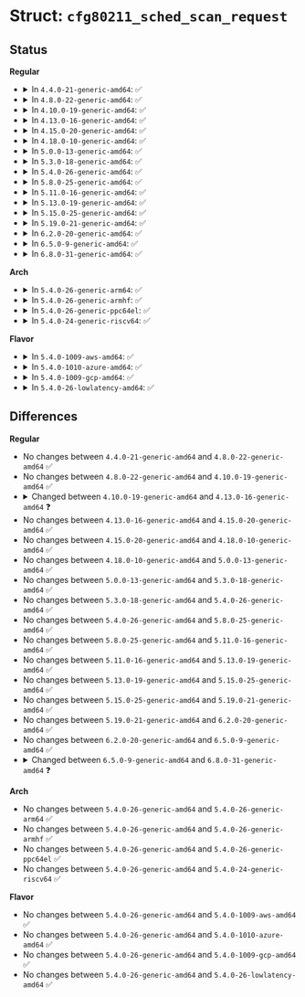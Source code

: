 # Struct: <code>cfg80211_sched_scan_request</code>

## Status
<b>Regular</b>
<ul>
<li>
<details>
<summary>In <code>4.4.0-21-generic-amd64</code>: ✅</summary>

```c
struct cfg80211_sched_scan_request {
    struct cfg80211_ssid * ssids;
    int n_ssids;
    u32 n_channels;
    enum nl80211_bss_scan_width scan_width;
    const u8 * ie;
    size_t ie_len;
    u32 flags;
    struct cfg80211_match_set * match_sets;
    int n_match_sets;
    s32 min_rssi_thold;
    u32 delay;
    struct cfg80211_sched_scan_plan * scan_plans;
    int n_scan_plans;
    u8[6] mac_addr;
    u8[6] mac_addr_mask;
    struct wiphy * wiphy;
    struct net_device * dev;
    long unsigned int scan_start;
    struct callback_head callback_head;
    u32 owner_nlportid;
    struct ieee80211_channel *[0] channels;
}
```
</details>
</li>
<li>
<details>
<summary>In <code>4.8.0-22-generic-amd64</code>: ✅</summary>

```c
struct cfg80211_sched_scan_request {
    struct cfg80211_ssid * ssids;
    int n_ssids;
    u32 n_channels;
    enum nl80211_bss_scan_width scan_width;
    const u8 * ie;
    size_t ie_len;
    u32 flags;
    struct cfg80211_match_set * match_sets;
    int n_match_sets;
    s32 min_rssi_thold;
    u32 delay;
    struct cfg80211_sched_scan_plan * scan_plans;
    int n_scan_plans;
    u8[6] mac_addr;
    u8[6] mac_addr_mask;
    struct wiphy * wiphy;
    struct net_device * dev;
    long unsigned int scan_start;
    struct callback_head callback_head;
    u32 owner_nlportid;
    struct ieee80211_channel *[0] channels;
}
```
</details>
</li>
<li>
<details>
<summary>In <code>4.10.0-19-generic-amd64</code>: ✅</summary>

```c
struct cfg80211_sched_scan_request {
    struct cfg80211_ssid * ssids;
    int n_ssids;
    u32 n_channels;
    enum nl80211_bss_scan_width scan_width;
    const u8 * ie;
    size_t ie_len;
    u32 flags;
    struct cfg80211_match_set * match_sets;
    int n_match_sets;
    s32 min_rssi_thold;
    u32 delay;
    struct cfg80211_sched_scan_plan * scan_plans;
    int n_scan_plans;
    u8[6] mac_addr;
    u8[6] mac_addr_mask;
    struct wiphy * wiphy;
    struct net_device * dev;
    long unsigned int scan_start;
    struct callback_head callback_head;
    u32 owner_nlportid;
    struct ieee80211_channel *[0] channels;
}
```
</details>
</li>
<li>
<details>
<summary>In <code>4.13.0-16-generic-amd64</code>: ✅</summary>

```c
struct cfg80211_sched_scan_request {
    u64 reqid;
    struct cfg80211_ssid * ssids;
    int n_ssids;
    u32 n_channels;
    enum nl80211_bss_scan_width scan_width;
    const u8 * ie;
    size_t ie_len;
    u32 flags;
    struct cfg80211_match_set * match_sets;
    int n_match_sets;
    s32 min_rssi_thold;
    u32 delay;
    struct cfg80211_sched_scan_plan * scan_plans;
    int n_scan_plans;
    u8[6] mac_addr;
    u8[6] mac_addr_mask;
    bool relative_rssi_set;
    s8 relative_rssi;
    struct cfg80211_bss_select_adjust rssi_adjust;
    struct wiphy * wiphy;
    struct net_device * dev;
    long unsigned int scan_start;
    bool report_results;
    struct callback_head callback_head;
    u32 owner_nlportid;
    bool nl_owner_dead;
    struct list_head list;
    struct ieee80211_channel *[0] channels;
}
```
</details>
</li>
<li>
<details>
<summary>In <code>4.15.0-20-generic-amd64</code>: ✅</summary>

```c
struct cfg80211_sched_scan_request {
    u64 reqid;
    struct cfg80211_ssid * ssids;
    int n_ssids;
    u32 n_channels;
    enum nl80211_bss_scan_width scan_width;
    const u8 * ie;
    size_t ie_len;
    u32 flags;
    struct cfg80211_match_set * match_sets;
    int n_match_sets;
    s32 min_rssi_thold;
    u32 delay;
    struct cfg80211_sched_scan_plan * scan_plans;
    int n_scan_plans;
    u8[6] mac_addr;
    u8[6] mac_addr_mask;
    bool relative_rssi_set;
    s8 relative_rssi;
    struct cfg80211_bss_select_adjust rssi_adjust;
    struct wiphy * wiphy;
    struct net_device * dev;
    long unsigned int scan_start;
    bool report_results;
    struct callback_head callback_head;
    u32 owner_nlportid;
    bool nl_owner_dead;
    struct list_head list;
    struct ieee80211_channel *[0] channels;
}
```
</details>
</li>
<li>
<details>
<summary>In <code>4.18.0-10-generic-amd64</code>: ✅</summary>

```c
struct cfg80211_sched_scan_request {
    u64 reqid;
    struct cfg80211_ssid * ssids;
    int n_ssids;
    u32 n_channels;
    enum nl80211_bss_scan_width scan_width;
    const u8 * ie;
    size_t ie_len;
    u32 flags;
    struct cfg80211_match_set * match_sets;
    int n_match_sets;
    s32 min_rssi_thold;
    u32 delay;
    struct cfg80211_sched_scan_plan * scan_plans;
    int n_scan_plans;
    u8[6] mac_addr;
    u8[6] mac_addr_mask;
    bool relative_rssi_set;
    s8 relative_rssi;
    struct cfg80211_bss_select_adjust rssi_adjust;
    struct wiphy * wiphy;
    struct net_device * dev;
    long unsigned int scan_start;
    bool report_results;
    struct callback_head callback_head;
    u32 owner_nlportid;
    bool nl_owner_dead;
    struct list_head list;
    struct ieee80211_channel *[0] channels;
}
```
</details>
</li>
<li>
<details>
<summary>In <code>5.0.0-13-generic-amd64</code>: ✅</summary>

```c
struct cfg80211_sched_scan_request {
    u64 reqid;
    struct cfg80211_ssid * ssids;
    int n_ssids;
    u32 n_channels;
    enum nl80211_bss_scan_width scan_width;
    const u8 * ie;
    size_t ie_len;
    u32 flags;
    struct cfg80211_match_set * match_sets;
    int n_match_sets;
    s32 min_rssi_thold;
    u32 delay;
    struct cfg80211_sched_scan_plan * scan_plans;
    int n_scan_plans;
    u8[6] mac_addr;
    u8[6] mac_addr_mask;
    bool relative_rssi_set;
    s8 relative_rssi;
    struct cfg80211_bss_select_adjust rssi_adjust;
    struct wiphy * wiphy;
    struct net_device * dev;
    long unsigned int scan_start;
    bool report_results;
    struct callback_head callback_head;
    u32 owner_nlportid;
    bool nl_owner_dead;
    struct list_head list;
    struct ieee80211_channel *[0] channels;
}
```
</details>
</li>
<li>
<details>
<summary>In <code>5.3.0-18-generic-amd64</code>: ✅</summary>

```c
struct cfg80211_sched_scan_request {
    u64 reqid;
    struct cfg80211_ssid * ssids;
    int n_ssids;
    u32 n_channels;
    enum nl80211_bss_scan_width scan_width;
    const u8 * ie;
    size_t ie_len;
    u32 flags;
    struct cfg80211_match_set * match_sets;
    int n_match_sets;
    s32 min_rssi_thold;
    u32 delay;
    struct cfg80211_sched_scan_plan * scan_plans;
    int n_scan_plans;
    u8[6] mac_addr;
    u8[6] mac_addr_mask;
    bool relative_rssi_set;
    s8 relative_rssi;
    struct cfg80211_bss_select_adjust rssi_adjust;
    struct wiphy * wiphy;
    struct net_device * dev;
    long unsigned int scan_start;
    bool report_results;
    struct callback_head callback_head;
    u32 owner_nlportid;
    bool nl_owner_dead;
    struct list_head list;
    struct ieee80211_channel *[0] channels;
}
```
</details>
</li>
<li>
<details>
<summary>In <code>5.4.0-26-generic-amd64</code>: ✅</summary>

```c
struct cfg80211_sched_scan_request {
    u64 reqid;
    struct cfg80211_ssid * ssids;
    int n_ssids;
    u32 n_channels;
    enum nl80211_bss_scan_width scan_width;
    const u8 * ie;
    size_t ie_len;
    u32 flags;
    struct cfg80211_match_set * match_sets;
    int n_match_sets;
    s32 min_rssi_thold;
    u32 delay;
    struct cfg80211_sched_scan_plan * scan_plans;
    int n_scan_plans;
    u8[6] mac_addr;
    u8[6] mac_addr_mask;
    bool relative_rssi_set;
    s8 relative_rssi;
    struct cfg80211_bss_select_adjust rssi_adjust;
    struct wiphy * wiphy;
    struct net_device * dev;
    long unsigned int scan_start;
    bool report_results;
    struct callback_head callback_head;
    u32 owner_nlportid;
    bool nl_owner_dead;
    struct list_head list;
    struct ieee80211_channel *[0] channels;
}
```
</details>
</li>
<li>
<details>
<summary>In <code>5.8.0-25-generic-amd64</code>: ✅</summary>

```c
struct cfg80211_sched_scan_request {
    u64 reqid;
    struct cfg80211_ssid * ssids;
    int n_ssids;
    u32 n_channels;
    enum nl80211_bss_scan_width scan_width;
    const u8 * ie;
    size_t ie_len;
    u32 flags;
    struct cfg80211_match_set * match_sets;
    int n_match_sets;
    s32 min_rssi_thold;
    u32 delay;
    struct cfg80211_sched_scan_plan * scan_plans;
    int n_scan_plans;
    u8[6] mac_addr;
    u8[6] mac_addr_mask;
    bool relative_rssi_set;
    s8 relative_rssi;
    struct cfg80211_bss_select_adjust rssi_adjust;
    struct wiphy * wiphy;
    struct net_device * dev;
    long unsigned int scan_start;
    bool report_results;
    struct callback_head callback_head;
    u32 owner_nlportid;
    bool nl_owner_dead;
    struct list_head list;
    struct ieee80211_channel *[0] channels;
}
```
</details>
</li>
<li>
<details>
<summary>In <code>5.11.0-16-generic-amd64</code>: ✅</summary>

```c
struct cfg80211_sched_scan_request {
    u64 reqid;
    struct cfg80211_ssid * ssids;
    int n_ssids;
    u32 n_channels;
    enum nl80211_bss_scan_width scan_width;
    const u8 * ie;
    size_t ie_len;
    u32 flags;
    struct cfg80211_match_set * match_sets;
    int n_match_sets;
    s32 min_rssi_thold;
    u32 delay;
    struct cfg80211_sched_scan_plan * scan_plans;
    int n_scan_plans;
    u8[6] mac_addr;
    u8[6] mac_addr_mask;
    bool relative_rssi_set;
    s8 relative_rssi;
    struct cfg80211_bss_select_adjust rssi_adjust;
    struct wiphy * wiphy;
    struct net_device * dev;
    long unsigned int scan_start;
    bool report_results;
    struct callback_head callback_head;
    u32 owner_nlportid;
    bool nl_owner_dead;
    struct list_head list;
    struct ieee80211_channel *[0] channels;
}
```
</details>
</li>
<li>
<details>
<summary>In <code>5.13.0-19-generic-amd64</code>: ✅</summary>

```c
struct cfg80211_sched_scan_request {
    u64 reqid;
    struct cfg80211_ssid * ssids;
    int n_ssids;
    u32 n_channels;
    enum nl80211_bss_scan_width scan_width;
    const u8 * ie;
    size_t ie_len;
    u32 flags;
    struct cfg80211_match_set * match_sets;
    int n_match_sets;
    s32 min_rssi_thold;
    u32 delay;
    struct cfg80211_sched_scan_plan * scan_plans;
    int n_scan_plans;
    u8[6] mac_addr;
    u8[6] mac_addr_mask;
    bool relative_rssi_set;
    s8 relative_rssi;
    struct cfg80211_bss_select_adjust rssi_adjust;
    struct wiphy * wiphy;
    struct net_device * dev;
    long unsigned int scan_start;
    bool report_results;
    struct callback_head callback_head;
    u32 owner_nlportid;
    bool nl_owner_dead;
    struct list_head list;
    struct ieee80211_channel *[0] channels;
}
```
</details>
</li>
<li>
<details>
<summary>In <code>5.15.0-25-generic-amd64</code>: ✅</summary>

```c
struct cfg80211_sched_scan_request {
    u64 reqid;
    struct cfg80211_ssid * ssids;
    int n_ssids;
    u32 n_channels;
    enum nl80211_bss_scan_width scan_width;
    const u8 * ie;
    size_t ie_len;
    u32 flags;
    struct cfg80211_match_set * match_sets;
    int n_match_sets;
    s32 min_rssi_thold;
    u32 delay;
    struct cfg80211_sched_scan_plan * scan_plans;
    int n_scan_plans;
    u8[6] mac_addr;
    u8[6] mac_addr_mask;
    bool relative_rssi_set;
    s8 relative_rssi;
    struct cfg80211_bss_select_adjust rssi_adjust;
    struct wiphy * wiphy;
    struct net_device * dev;
    long unsigned int scan_start;
    bool report_results;
    struct callback_head callback_head;
    u32 owner_nlportid;
    bool nl_owner_dead;
    struct list_head list;
    struct ieee80211_channel *[0] channels;
}
```
</details>
</li>
<li>
<details>
<summary>In <code>5.19.0-21-generic-amd64</code>: ✅</summary>

```c
struct cfg80211_sched_scan_request {
    u64 reqid;
    struct cfg80211_ssid * ssids;
    int n_ssids;
    u32 n_channels;
    enum nl80211_bss_scan_width scan_width;
    const u8 * ie;
    size_t ie_len;
    u32 flags;
    struct cfg80211_match_set * match_sets;
    int n_match_sets;
    s32 min_rssi_thold;
    u32 delay;
    struct cfg80211_sched_scan_plan * scan_plans;
    int n_scan_plans;
    u8[6] mac_addr;
    u8[6] mac_addr_mask;
    bool relative_rssi_set;
    s8 relative_rssi;
    struct cfg80211_bss_select_adjust rssi_adjust;
    struct wiphy * wiphy;
    struct net_device * dev;
    long unsigned int scan_start;
    bool report_results;
    struct callback_head callback_head;
    u32 owner_nlportid;
    bool nl_owner_dead;
    struct list_head list;
    struct ieee80211_channel *[0] channels;
}
```
</details>
</li>
<li>
<details>
<summary>In <code>6.2.0-20-generic-amd64</code>: ✅</summary>

```c
struct cfg80211_sched_scan_request {
    u64 reqid;
    struct cfg80211_ssid * ssids;
    int n_ssids;
    u32 n_channels;
    enum nl80211_bss_scan_width scan_width;
    const u8 * ie;
    size_t ie_len;
    u32 flags;
    struct cfg80211_match_set * match_sets;
    int n_match_sets;
    s32 min_rssi_thold;
    u32 delay;
    struct cfg80211_sched_scan_plan * scan_plans;
    int n_scan_plans;
    u8[6] mac_addr;
    u8[6] mac_addr_mask;
    bool relative_rssi_set;
    s8 relative_rssi;
    struct cfg80211_bss_select_adjust rssi_adjust;
    struct wiphy * wiphy;
    struct net_device * dev;
    long unsigned int scan_start;
    bool report_results;
    struct callback_head callback_head;
    u32 owner_nlportid;
    bool nl_owner_dead;
    struct list_head list;
    struct ieee80211_channel *[0] channels;
}
```
</details>
</li>
<li>
<details>
<summary>In <code>6.5.0-9-generic-amd64</code>: ✅</summary>

```c
struct cfg80211_sched_scan_request {
    u64 reqid;
    struct cfg80211_ssid * ssids;
    int n_ssids;
    u32 n_channels;
    enum nl80211_bss_scan_width scan_width;
    const u8 * ie;
    size_t ie_len;
    u32 flags;
    struct cfg80211_match_set * match_sets;
    int n_match_sets;
    s32 min_rssi_thold;
    u32 delay;
    struct cfg80211_sched_scan_plan * scan_plans;
    int n_scan_plans;
    u8[6] mac_addr;
    u8[6] mac_addr_mask;
    bool relative_rssi_set;
    s8 relative_rssi;
    struct cfg80211_bss_select_adjust rssi_adjust;
    struct wiphy * wiphy;
    struct net_device * dev;
    long unsigned int scan_start;
    bool report_results;
    struct callback_head callback_head;
    u32 owner_nlportid;
    bool nl_owner_dead;
    struct list_head list;
    struct ieee80211_channel *[0] channels;
}
```
</details>
</li>
<li>
<details>
<summary>In <code>6.8.0-31-generic-amd64</code>: ✅</summary>

```c
struct cfg80211_sched_scan_request {
    u64 reqid;
    struct cfg80211_ssid * ssids;
    int n_ssids;
    u32 n_channels;
    const u8 * ie;
    size_t ie_len;
    u32 flags;
    struct cfg80211_match_set * match_sets;
    int n_match_sets;
    s32 min_rssi_thold;
    u32 delay;
    struct cfg80211_sched_scan_plan * scan_plans;
    int n_scan_plans;
    u8[6] mac_addr;
    u8[6] mac_addr_mask;
    bool relative_rssi_set;
    s8 relative_rssi;
    struct cfg80211_bss_select_adjust rssi_adjust;
    struct wiphy * wiphy;
    struct net_device * dev;
    long unsigned int scan_start;
    bool report_results;
    struct callback_head callback_head;
    u32 owner_nlportid;
    bool nl_owner_dead;
    struct list_head list;
    struct ieee80211_channel *[0] channels;
}
```
</details>
</li>
</ul>
<b>Arch</b>
<ul>
<li>
<details>
<summary>In <code>5.4.0-26-generic-arm64</code>: ✅</summary>

```c
struct cfg80211_sched_scan_request {
    u64 reqid;
    struct cfg80211_ssid * ssids;
    int n_ssids;
    u32 n_channels;
    enum nl80211_bss_scan_width scan_width;
    const u8 * ie;
    size_t ie_len;
    u32 flags;
    struct cfg80211_match_set * match_sets;
    int n_match_sets;
    s32 min_rssi_thold;
    u32 delay;
    struct cfg80211_sched_scan_plan * scan_plans;
    int n_scan_plans;
    u8[6] mac_addr;
    u8[6] mac_addr_mask;
    bool relative_rssi_set;
    s8 relative_rssi;
    struct cfg80211_bss_select_adjust rssi_adjust;
    struct wiphy * wiphy;
    struct net_device * dev;
    long unsigned int scan_start;
    bool report_results;
    struct callback_head callback_head;
    u32 owner_nlportid;
    bool nl_owner_dead;
    struct list_head list;
    struct ieee80211_channel *[0] channels;
}
```
</details>
</li>
<li>
<details>
<summary>In <code>5.4.0-26-generic-armhf</code>: ✅</summary>

```c
struct cfg80211_sched_scan_request {
    u64 reqid;
    struct cfg80211_ssid * ssids;
    int n_ssids;
    u32 n_channels;
    enum nl80211_bss_scan_width scan_width;
    const u8 * ie;
    size_t ie_len;
    u32 flags;
    struct cfg80211_match_set * match_sets;
    int n_match_sets;
    s32 min_rssi_thold;
    u32 delay;
    struct cfg80211_sched_scan_plan * scan_plans;
    int n_scan_plans;
    u8[6] mac_addr;
    u8[6] mac_addr_mask;
    bool relative_rssi_set;
    s8 relative_rssi;
    struct cfg80211_bss_select_adjust rssi_adjust;
    struct wiphy * wiphy;
    struct net_device * dev;
    long unsigned int scan_start;
    bool report_results;
    struct callback_head callback_head;
    u32 owner_nlportid;
    bool nl_owner_dead;
    struct list_head list;
    struct ieee80211_channel *[0] channels;
}
```
</details>
</li>
<li>
<details>
<summary>In <code>5.4.0-26-generic-ppc64el</code>: ✅</summary>

```c
struct cfg80211_sched_scan_request {
    u64 reqid;
    struct cfg80211_ssid * ssids;
    int n_ssids;
    u32 n_channels;
    enum nl80211_bss_scan_width scan_width;
    const u8 * ie;
    size_t ie_len;
    u32 flags;
    struct cfg80211_match_set * match_sets;
    int n_match_sets;
    s32 min_rssi_thold;
    u32 delay;
    struct cfg80211_sched_scan_plan * scan_plans;
    int n_scan_plans;
    u8[6] mac_addr;
    u8[6] mac_addr_mask;
    bool relative_rssi_set;
    s8 relative_rssi;
    struct cfg80211_bss_select_adjust rssi_adjust;
    struct wiphy * wiphy;
    struct net_device * dev;
    long unsigned int scan_start;
    bool report_results;
    struct callback_head callback_head;
    u32 owner_nlportid;
    bool nl_owner_dead;
    struct list_head list;
    struct ieee80211_channel *[0] channels;
}
```
</details>
</li>
<li>
<details>
<summary>In <code>5.4.0-24-generic-riscv64</code>: ✅</summary>

```c
struct cfg80211_sched_scan_request {
    u64 reqid;
    struct cfg80211_ssid * ssids;
    int n_ssids;
    u32 n_channels;
    enum nl80211_bss_scan_width scan_width;
    const u8 * ie;
    size_t ie_len;
    u32 flags;
    struct cfg80211_match_set * match_sets;
    int n_match_sets;
    s32 min_rssi_thold;
    u32 delay;
    struct cfg80211_sched_scan_plan * scan_plans;
    int n_scan_plans;
    u8[6] mac_addr;
    u8[6] mac_addr_mask;
    bool relative_rssi_set;
    s8 relative_rssi;
    struct cfg80211_bss_select_adjust rssi_adjust;
    struct wiphy * wiphy;
    struct net_device * dev;
    long unsigned int scan_start;
    bool report_results;
    struct callback_head callback_head;
    u32 owner_nlportid;
    bool nl_owner_dead;
    struct list_head list;
    struct ieee80211_channel *[0] channels;
}
```
</details>
</li>
</ul>
<b>Flavor</b>
<ul>
<li>
<details>
<summary>In <code>5.4.0-1009-aws-amd64</code>: ✅</summary>

```c
struct cfg80211_sched_scan_request {
    u64 reqid;
    struct cfg80211_ssid * ssids;
    int n_ssids;
    u32 n_channels;
    enum nl80211_bss_scan_width scan_width;
    const u8 * ie;
    size_t ie_len;
    u32 flags;
    struct cfg80211_match_set * match_sets;
    int n_match_sets;
    s32 min_rssi_thold;
    u32 delay;
    struct cfg80211_sched_scan_plan * scan_plans;
    int n_scan_plans;
    u8[6] mac_addr;
    u8[6] mac_addr_mask;
    bool relative_rssi_set;
    s8 relative_rssi;
    struct cfg80211_bss_select_adjust rssi_adjust;
    struct wiphy * wiphy;
    struct net_device * dev;
    long unsigned int scan_start;
    bool report_results;
    struct callback_head callback_head;
    u32 owner_nlportid;
    bool nl_owner_dead;
    struct list_head list;
    struct ieee80211_channel *[0] channels;
}
```
</details>
</li>
<li>
<details>
<summary>In <code>5.4.0-1010-azure-amd64</code>: ✅</summary>

```c
struct cfg80211_sched_scan_request {
    u64 reqid;
    struct cfg80211_ssid * ssids;
    int n_ssids;
    u32 n_channels;
    enum nl80211_bss_scan_width scan_width;
    const u8 * ie;
    size_t ie_len;
    u32 flags;
    struct cfg80211_match_set * match_sets;
    int n_match_sets;
    s32 min_rssi_thold;
    u32 delay;
    struct cfg80211_sched_scan_plan * scan_plans;
    int n_scan_plans;
    u8[6] mac_addr;
    u8[6] mac_addr_mask;
    bool relative_rssi_set;
    s8 relative_rssi;
    struct cfg80211_bss_select_adjust rssi_adjust;
    struct wiphy * wiphy;
    struct net_device * dev;
    long unsigned int scan_start;
    bool report_results;
    struct callback_head callback_head;
    u32 owner_nlportid;
    bool nl_owner_dead;
    struct list_head list;
    struct ieee80211_channel *[0] channels;
}
```
</details>
</li>
<li>
<details>
<summary>In <code>5.4.0-1009-gcp-amd64</code>: ✅</summary>

```c
struct cfg80211_sched_scan_request {
    u64 reqid;
    struct cfg80211_ssid * ssids;
    int n_ssids;
    u32 n_channels;
    enum nl80211_bss_scan_width scan_width;
    const u8 * ie;
    size_t ie_len;
    u32 flags;
    struct cfg80211_match_set * match_sets;
    int n_match_sets;
    s32 min_rssi_thold;
    u32 delay;
    struct cfg80211_sched_scan_plan * scan_plans;
    int n_scan_plans;
    u8[6] mac_addr;
    u8[6] mac_addr_mask;
    bool relative_rssi_set;
    s8 relative_rssi;
    struct cfg80211_bss_select_adjust rssi_adjust;
    struct wiphy * wiphy;
    struct net_device * dev;
    long unsigned int scan_start;
    bool report_results;
    struct callback_head callback_head;
    u32 owner_nlportid;
    bool nl_owner_dead;
    struct list_head list;
    struct ieee80211_channel *[0] channels;
}
```
</details>
</li>
<li>
<details>
<summary>In <code>5.4.0-26-lowlatency-amd64</code>: ✅</summary>

```c
struct cfg80211_sched_scan_request {
    u64 reqid;
    struct cfg80211_ssid * ssids;
    int n_ssids;
    u32 n_channels;
    enum nl80211_bss_scan_width scan_width;
    const u8 * ie;
    size_t ie_len;
    u32 flags;
    struct cfg80211_match_set * match_sets;
    int n_match_sets;
    s32 min_rssi_thold;
    u32 delay;
    struct cfg80211_sched_scan_plan * scan_plans;
    int n_scan_plans;
    u8[6] mac_addr;
    u8[6] mac_addr_mask;
    bool relative_rssi_set;
    s8 relative_rssi;
    struct cfg80211_bss_select_adjust rssi_adjust;
    struct wiphy * wiphy;
    struct net_device * dev;
    long unsigned int scan_start;
    bool report_results;
    struct callback_head callback_head;
    u32 owner_nlportid;
    bool nl_owner_dead;
    struct list_head list;
    struct ieee80211_channel *[0] channels;
}
```
</details>
</li>
</ul>

## Differences
<b>Regular</b>
<ul>
<li>
No changes between <code>4.4.0-21-generic-amd64</code> and <code>4.8.0-22-generic-amd64</code> ✅
</li>
<li>
No changes between <code>4.8.0-22-generic-amd64</code> and <code>4.10.0-19-generic-amd64</code> ✅
</li>
<li>
<details>
<summary>Changed between <code>4.10.0-19-generic-amd64</code> and <code>4.13.0-16-generic-amd64</code> ❓</summary>
<ul>
<li>
<b>Field added. </b>
<code>u64 reqid</code>
</li>
<li>
<b>Field added. </b>
<code>bool relative_rssi_set</code>
</li>
<li>
<b>Field added. </b>
<code>s8 relative_rssi</code>
</li>
<li>
<b>Field added. </b>
<code>struct cfg80211_bss_select_adjust rssi_adjust</code>
</li>
<li>
<b>Field added. </b>
<code>bool report_results</code>
</li>
<li>
<b>Field added. </b>
<code>bool nl_owner_dead</code>
</li>
<li>
<b>Field added. </b>
<code>struct list_head list</code>
</li>
</ul>
</details>
</li>
<li>
No changes between <code>4.13.0-16-generic-amd64</code> and <code>4.15.0-20-generic-amd64</code> ✅
</li>
<li>
No changes between <code>4.15.0-20-generic-amd64</code> and <code>4.18.0-10-generic-amd64</code> ✅
</li>
<li>
No changes between <code>4.18.0-10-generic-amd64</code> and <code>5.0.0-13-generic-amd64</code> ✅
</li>
<li>
No changes between <code>5.0.0-13-generic-amd64</code> and <code>5.3.0-18-generic-amd64</code> ✅
</li>
<li>
No changes between <code>5.3.0-18-generic-amd64</code> and <code>5.4.0-26-generic-amd64</code> ✅
</li>
<li>
No changes between <code>5.4.0-26-generic-amd64</code> and <code>5.8.0-25-generic-amd64</code> ✅
</li>
<li>
No changes between <code>5.8.0-25-generic-amd64</code> and <code>5.11.0-16-generic-amd64</code> ✅
</li>
<li>
No changes between <code>5.11.0-16-generic-amd64</code> and <code>5.13.0-19-generic-amd64</code> ✅
</li>
<li>
No changes between <code>5.13.0-19-generic-amd64</code> and <code>5.15.0-25-generic-amd64</code> ✅
</li>
<li>
No changes between <code>5.15.0-25-generic-amd64</code> and <code>5.19.0-21-generic-amd64</code> ✅
</li>
<li>
No changes between <code>5.19.0-21-generic-amd64</code> and <code>6.2.0-20-generic-amd64</code> ✅
</li>
<li>
No changes between <code>6.2.0-20-generic-amd64</code> and <code>6.5.0-9-generic-amd64</code> ✅
</li>
<li>
<details>
<summary>Changed between <code>6.5.0-9-generic-amd64</code> and <code>6.8.0-31-generic-amd64</code> ❓</summary>
<ul>
<li>
<b>Field removed. </b>
<code>enum nl80211_bss_scan_width scan_width</code>
</li>
</ul>
</details>
</li>
</ul>
<b>Arch</b>
<ul>
<li>
No changes between <code>5.4.0-26-generic-amd64</code> and <code>5.4.0-26-generic-arm64</code> ✅
</li>
<li>
No changes between <code>5.4.0-26-generic-amd64</code> and <code>5.4.0-26-generic-armhf</code> ✅
</li>
<li>
No changes between <code>5.4.0-26-generic-amd64</code> and <code>5.4.0-26-generic-ppc64el</code> ✅
</li>
<li>
No changes between <code>5.4.0-26-generic-amd64</code> and <code>5.4.0-24-generic-riscv64</code> ✅
</li>
</ul>
<b>Flavor</b>
<ul>
<li>
No changes between <code>5.4.0-26-generic-amd64</code> and <code>5.4.0-1009-aws-amd64</code> ✅
</li>
<li>
No changes between <code>5.4.0-26-generic-amd64</code> and <code>5.4.0-1010-azure-amd64</code> ✅
</li>
<li>
No changes between <code>5.4.0-26-generic-amd64</code> and <code>5.4.0-1009-gcp-amd64</code> ✅
</li>
<li>
No changes between <code>5.4.0-26-generic-amd64</code> and <code>5.4.0-26-lowlatency-amd64</code> ✅
</li>
</ul>
